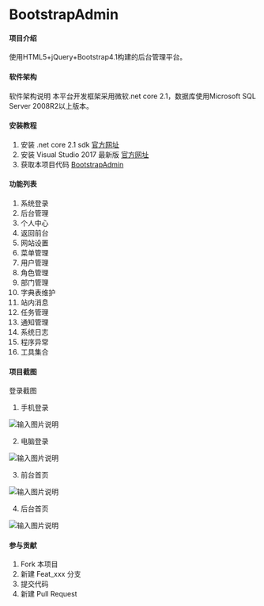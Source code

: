 ﻿# BootstrapAdmin

#### 项目介绍
使用HTML5+jQuery+Bootstrap4.1构建的后台管理平台。


#### 软件架构
软件架构说明
本平台开发框架采用微软.net core 2.1，数据库使用Microsoft SQL Server 2008R2以上版本。

#### 安装教程

1. 安装 .net core 2.1 sdk [官方网址](http://www.microsoft.com/net/download)
2. 安装 Visual Studio 2017 最新版 [官方网址](https://visualstudio.microsoft.com/vs/getting-started/)
3. 获取本项目代码 [BootstrapAdmin](https://gitee.com/LgbAdmin/BootstrapAdmin)

#### 功能列表

1. 系统登录
2. 后台管理
3. 个人中心
4. 返回前台
5. 网站设置
6. 菜单管理
7. 用户管理
8. 角色管理
9. 部门管理
10. 字典表维护
11. 站内消息
12. 任务管理
13. 通知管理
14. 系统日志
15. 程序异常
16. 工具集合

#### 项目截图

登录截图

1. 手机登录

![输入图片说明](https://images.gitee.com/uploads/images/2018/0925/171428_a581e157_554725.png "Loginm.png")

2. 电脑登录

![输入图片说明](https://images.gitee.com/uploads/images/2018/0925/171640_2224523f_554725.png "Login.png")

3. 前台首页

![输入图片说明](https://images.gitee.com/uploads/images/2018/0925/171658_f480f25f_554725.png "PalletHome.png")

4. 后台首页

![输入图片说明](https://images.gitee.com/uploads/images/2018/0925/171712_d00fae48_554725.png "BAHome.png")

#### 参与贡献

1. Fork 本项目
2. 新建 Feat_xxx 分支
3. 提交代码
4. 新建 Pull Request
